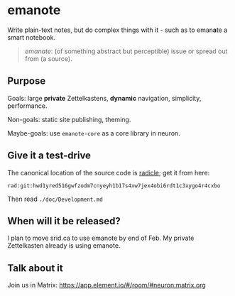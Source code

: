 # emanote

Write plain-text notes, but do complex things with it - such as to eman**a**te a smart notebook.

> *emanate*: (of something abstract but perceptible) issue or spread out from (a source).

## Purpose

Goals: large **private** Zettelkastens, **dynamic** navigation, simplicity, performance.

Non-goals: static site publishing, theming.

Maybe-goals: use `emanote-core` as a core library in neuron.

## Give it a test-drive

The canonical location of the source code is [radicle](https://radicle.xyz/); get it from here:

```
rad:git:hwd1yred516gwfzodm7cnyeyh1b17s4xw7jex4obi6rdt1c3xygo4r4cxbo
```

Then read `./doc/Development.md`

## When will it be released?

I plan to move srid.ca to use emanote by end of Feb. My private Zettelkasten already is using emanote.

## Talk about it

Join us in Matrix: https://app.element.io/#/room/#neuron:matrix.org
